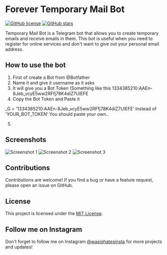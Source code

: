 # Forever Temporary Mail Bot

[![GitHub license](https://img.shields.io/github/license/yourusername/Temporary-Mail-Bot)](https://github.com/WASCIV/Forevermail/blob/main/LICENSE)
[![GitHub stars](https://img.shields.io/github/stars/yourusername/Temporary-Mail-Bot)](https://github.com/WASCIV/Forevermail/stargazers)

Temporary Mail Bot is a Telegram bot that allows you to create temporary emails and receive emails in them. This bot is useful when you need to register for online services and don't want to give out your personal email address.

## How to use the bot

1. First of create a Bot from @Botfather 
2. Name it and give it username as it asks
3. It will give you a Bot Token (Something like this 1334385210:AAEn-8Jeb_vcyE5ww2RFfj78K4diZ7UlEFE
4. Copy the Bot Token and Paste it 

_G = '1334385210:AAEn-8Jeb_vcyE5ww2RFfj78K4diZ7UlEFE' Instead of 'YOUR_BOT_TOKEN' You should paste your own..

5. 
## Screenshots

![Screenshot 1](https://imgur.com/EHm2s5K)
![Screenshot 2](screenshots/screenshot2.png)
![Screenshot 3](screenshots/screenshot3.png)

## Contributions

Contributions are welcome! If you find a bug or have a feature request, please open an issue on GitHub.

## License

This project is licensed under the [MIT License](https://github.com/yourusername/Temporary-Mail-Bot/blob/main/LICENSE).

## Follow me on Instagram

Don't forget to follow me on Instagram [@wasiqhatesinsta](https://www.instagram.com/wasiqhatesinsta/) for more projects and updates!
